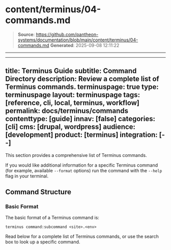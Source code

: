 # content/terminus/04-commands.md

> **Source**: https://github.com/pantheon-systems/documentation/blob/main/content/terminus/04-commands.md
> **Generated**: 2025-09-08 12:11:22

---

---
title: Terminus Guide
subtitle: Command Directory
description: Review a complete list of Terminus commands.
terminuspage: true
type: terminuspage
layout: terminuspage
tags: [reference, cli, local, terminus, workflow]
permalink: docs/terminus/commands
contenttype: [guide]
innav: [false]
categories: [cli]
cms: [drupal, wordpress]
audience: [development]
product: [terminus]
integration: [--]
---

This section provides a comprehensive list of Terminus commands.

<Alert title="Note" type="info">

If you would like additional information for a specific Terminus command (for example, available `--format` options) run the command with the `--help` flag in your terminal.

</Alert>

## Command Structure

### Basic Format

The basic format of a Terminus command is:

```bash{promptUser: user}
terminus command:subcommand <site>.<env>
```

Read below for a complete list of Terminus commands, or use the search box to look up a specific command.

<Commands />
